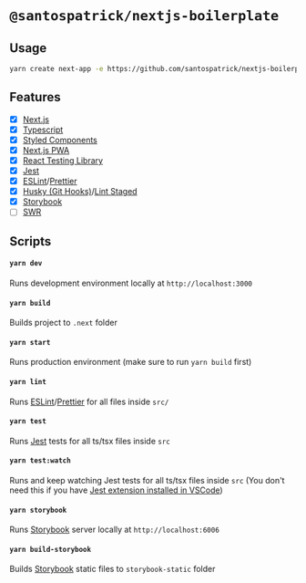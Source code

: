 # `@santospatrick/nextjs-boilerplate`

## Usage
```bash
yarn create next-app -e https://github.com/santospatrick/nextjs-boilerplate
```

## Features
- [x] [Next.js](https://nextjs.org/)
- [x] [Typescript](https://www.typescriptlang.org/)
- [x] [Styled Components](https://styled-components.com/)
- [x] [Next.js PWA](https://www.npmjs.com/package/next-pwa)
- [x] [React Testing Library](https://testing-library.com/docs/react-testing-library/intro/)
- [x] [Jest](https://jestjs.io/)
- [x] [ESLint](https://github.com/santospatrick/eslint-config-react)/[Prettier](https://github.com/santospatrick/prettier-config)
- [x] [Husky (Git Hooks)](https://github.com/typicode/husky)/[Lint Staged](https://github.com/okonet/lint-staged)
- [x] [Storybook](https://storybook.js.org/)
- [ ] [SWR](https://swr.vercel.app/)

## Scripts

#### `yarn dev`
Runs development environment locally at `http://localhost:3000`

#### `yarn build`
Builds project to `.next` folder

#### `yarn start`
Runs production environment (make sure to run `yarn build` first)

#### `yarn lint`
Runs [ESLint](https://github.com/santospatrick/eslint-config-react)/[Prettier](https://github.com/santospatrick/prettier-config) for all files inside `src/`

#### `yarn test`
Runs [Jest](https://jestjs.io/) tests for all ts/tsx files inside `src`

#### `yarn test:watch`
Runs and keep watching Jest tests for all ts/tsx files inside `src` (You don't need this if you have [Jest extension installed in VSCode](https://marketplace.visualstudio.com/items?itemName=Orta.vscode-jest))

#### `yarn storybook`
Runs [Storybook](https://storybook.js.org/) server locally at `http://localhost:6006`

#### `yarn build-storybook`
Builds [Storybook](https://storybook.js.org/) static files to `storybook-static` folder
